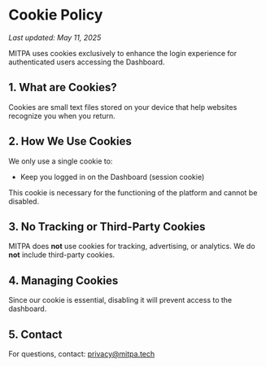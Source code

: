 # Cookie Policy

_Last updated: May 11, 2025_

MITPA uses cookies exclusively to enhance the login experience for authenticated users accessing the Dashboard.

## 1. What are Cookies?
Cookies are small text files stored on your device that help websites recognize you when you return.

## 2. How We Use Cookies
We only use a single cookie to:
- Keep you logged in on the Dashboard (session cookie)

This cookie is necessary for the functioning of the platform and cannot be disabled.

## 3. No Tracking or Third-Party Cookies
MITPA does **not** use cookies for tracking, advertising, or analytics. We do **not** include third-party cookies.

## 4. Managing Cookies
Since our cookie is essential, disabling it will prevent access to the dashboard.

## 5. Contact
For questions, contact: privacy@mitpa.tech
